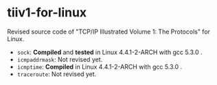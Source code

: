 # tiiv1-for-linux
Revised source code of  "TCP/IP Illustrated Volume 1: The Protocols"  for Linux.

* `sock`: **Compiled** and **tested** in Linux 4.4.1-2-ARCH with gcc 5.3.0 .
* `icmpaddrmask`: Not revised yet.
* `icmptime`: **Compiled** in Linux 4.4.1-2-ARCH with gcc 5.3.0 .
* `traceroute`: Not revised yet.
